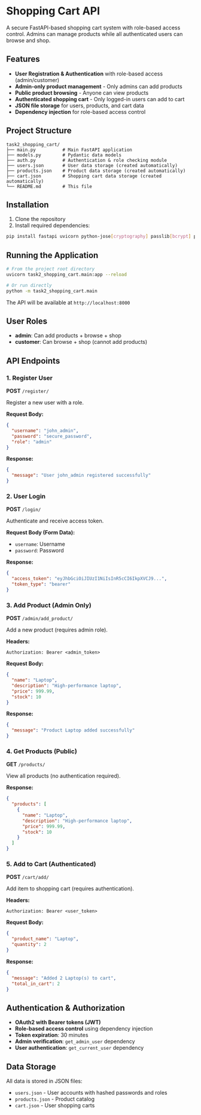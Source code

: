 # Shopping Cart API

A secure FastAPI-based shopping cart system with role-based access control. Admins can manage products while all authenticated users can browse and shop.

## Features

- **User Registration & Authentication** with role-based access (admin/customer)
- **Admin-only product management** - Only admins can add products
- **Public product browsing** - Anyone can view products
- **Authenticated shopping cart** - Only logged-in users can add to cart
- **JSON file storage** for users, products, and cart data
- **Dependency injection** for role-based access control

## Project Structure

```
task2_shopping_cart/
├── main.py          # Main FastAPI application
├── models.py        # Pydantic data models
├── auth.py          # Authentication & role checking module
├── users.json       # User data storage (created automatically)
├── products.json    # Product data storage (created automatically)
├── cart.json        # Shopping cart data storage (created automatically)
└── README.md        # This file
```

## Installation

1. Clone the repository
2. Install required dependencies:

```bash
pip install fastapi uvicorn python-jose[cryptography] passlib[bcrypt] python-multipart
```

## Running the Application

```bash
# From the project root directory
uvicorn task2_shopping_cart.main:app --reload

# Or run directly
python -m task2_shopping_cart.main
```

The API will be available at `http://localhost:8000`

## User Roles

- **admin**: Can add products + browse + shop
- **customer**: Can browse + shop (cannot add products)

## API Endpoints

### 1. Register User
**POST** `/register/`

Register a new user with a role.

**Request Body:**
```json
{
  "username": "john_admin",
  "password": "secure_password",
  "role": "admin"
}
```

**Response:**
```json
{
  "message": "User john_admin registered successfully"
}
```

### 2. User Login
**POST** `/login/`

Authenticate and receive access token.

**Request Body (Form Data):**
- `username`: Username
- `password`: Password

**Response:**
```json
{
  "access_token": "eyJhbGciOiJIUzI1NiIsInR5cCI6IkpXVCJ9...",
  "token_type": "bearer"
}
```

### 3. Add Product (Admin Only)
**POST** `/admin/add_product/`

Add a new product (requires admin role).

**Headers:**
```
Authorization: Bearer <admin_token>
```

**Request Body:**
```json
{
  "name": "Laptop",
  "description": "High-performance laptop",
  "price": 999.99,
  "stock": 10
}
```

**Response:**
```json
{
  "message": "Product Laptop added successfully"
}
```

### 4. Get Products (Public)
**GET** `/products/`

View all products (no authentication required).

**Response:**
```json
{
  "products": [
    {
      "name": "Laptop",
      "description": "High-performance laptop",
      "price": 999.99,
      "stock": 10
    }
  ]
}
```

### 5. Add to Cart (Authenticated)
**POST** `/cart/add/`

Add item to shopping cart (requires authentication).

**Headers:**
```
Authorization: Bearer <user_token>
```

**Request Body:**
```json
{
  "product_name": "Laptop",
  "quantity": 2
}
```

**Response:**
```json
{
  "message": "Added 2 Laptop(s) to cart",
  "total_in_cart": 2
}
```

## Authentication & Authorization

- **OAuth2 with Bearer tokens (JWT)**
- **Role-based access control** using dependency injection
- **Token expiration**: 30 minutes
- **Admin verification**: `get_admin_user` dependency
- **User authentication**: `get_current_user` dependency

## Data Storage

All data is stored in JSON files:
- `users.json` - User accounts with hashed passwords and roles
- `products.json` - Product catalog
- `cart.json` - User shopping carts

